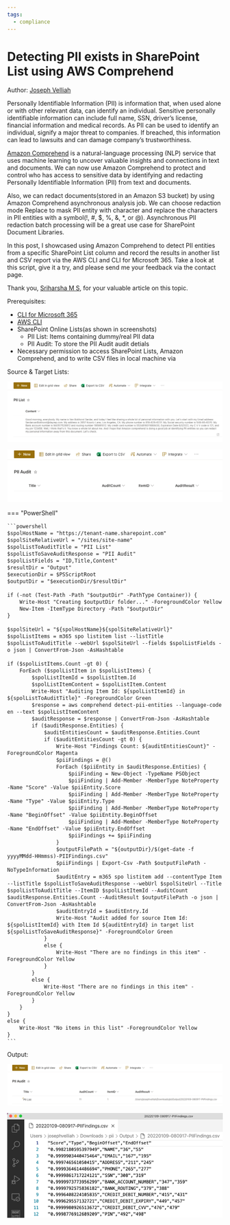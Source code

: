```yaml
---
tags:
  - compliance
---
```


# Detecting PII exists in SharePoint List using AWS Comprehend

Author: [Joseph Velliah](https://blog.josephvelliah.com/detecting-pii-exist-in-sharepoint-list-using-aws-comprehend)

Personally Identifiable Information (PII) is information that, when used alone or with other relevant data, can identify an individual. Sensitive personally identifiable information can include full name, SSN, driver’s license, financial information and medical records. As PII can be used to identify an individual, signify a major threat to companies. If breached, this information can lead to lawsuits and can damage company’s trustworthiness.

[Amazon Comprehend](https://aws.amazon.com/comprehend/) is a natural-language processing (NLP) service that uses machine learning to uncover valuable insights and connections in text and documents. We can now use Amazon Comprehend to protect and control who has access to sensitive data by identifying and redacting Personally Identifiable Information (PII) from text and documents.

Also, we can redact documents(stored in an Amazon S3 bucket) by using Amazon Comprehend asynchronous analysis job. We can choose redaction mode Replace to mask PII entity with character and replace the characters in PII entities with a symbol(!, #, $, %, &, \*, or @). Asynchronous PII redaction batch processing will be a great use case for SharePoint Document Libraries.

In this post, I showcased using Amazon Comprehend to detect PII entities from a specific SharePoint List column and record the results in another list and CSV report via the AWS CLI and CLI for Microsoft 365. Take a look at this script, give it a try, and please send me your feedback via the contact page.

Thank you, [Sriharsha M S](https://aws.amazon.com/blogs/machine-learning/detecting-and-redacting-pii-using-amazon-comprehend/), for your valuable article on this topic.

Prerequisites:

- [CLI for Microsoft 365](https://pnp.github.io/cli-microsoft365/)
- [AWS CLI](https://aws.amazon.com/cli/)
- SharePoint Online Lists(as shown in screenshots)
  - PII List: Items containing dummy/real PII data
  - PII Audit: To store the PII Audit audit detials
- Necessary permission to access SharePoint Lists, Amazon Comprehend, and to write CSV files in local machine via

Source & Target Lists:

[![pii-source-list](../../../images/sample-scripts/detecting-pii-exists-in-splist-column/pii-source-list.png)](../../../images/sample-scripts/detecting-pii-exists-in-splist-column/pii-source-list.png)

[![pii-audit-report-list-schema](../../../images/sample-scripts/detecting-pii-exists-in-splist-column/pii-audit-report-list-schema.png)](../../../images/sample-scripts/detecting-pii-exists-in-splist-column/pii-audit-report-list-schema.png)

=== "PowerShell"

    ```powershell
    $spolHostName = "https://tenant-name.sharepoint.com"
    $spolSiteRelativeUrl = "/sites/site-name"
    $spolListToAuditTitle = "PII List"
    $spolListToSaveAuditResponse = "PII Audit"
    $spolListFields = "ID,Title,Content"
    $resultDir = "Output"
    $executionDir = $PSScriptRoot
    $outputDir = "$executionDir/$resultDir"

    if (-not (Test-Path -Path "$outputDir" -PathType Container)) {
        Write-Host "Creating $outputDir folder..." -ForegroundColor Yellow
        New-Item -ItemType Directory -Path "$outputDir"
    }

    $spolSiteUrl = "${spolHostName}${spolSiteRelativeUrl}"
    $spolListItems = m365 spo listitem list --listTitle $spolListToAuditTitle --webUrl $spolSiteUrl --fields $spolListFields -o json | ConvertFrom-Json -AsHashtable

    if ($spolListItems.Count -gt 0) {
        ForEach ($spolListItem in $spolListItems) {
            $spolListItemId = $spolListItem.Id
            $spolListItemContent = $spolListItem.Content
            Write-Host "Auditing Item Id: ${spolListItemId} in ${spolListToAuditTitle}" -ForegroundColor Green
            $response = aws comprehend detect-pii-entities --language-code en --text $spolListItemContent
            $auditResponse = $response | ConvertFrom-Json -AsHashtable
            if ($auditResponse.Entities) {
                $auditEntitiesCount = $auditResponse.Entities.Count
                if ($auditEntitiesCount -gt 0) {
                    Write-Host "Findings Count: ${auditEntitiesCount}" -ForegroundColor Magenta
                    $piiFindings = @()
                    ForEach ($piiEntity in $auditResponse.Entities) {
                        $piiFinding = New-Object -TypeName PSObject
                        $piiFinding | Add-Member -MemberType NoteProperty -Name "Score" -Value $piiEntity.Score
                        $piiFinding | Add-Member -MemberType NoteProperty -Name "Type" -Value $piiEntity.Type
                        $piiFinding | Add-Member -MemberType NoteProperty -Name "BeginOffset" -Value $piiEntity.BeginOffset
                        $piiFinding | Add-Member -MemberType NoteProperty -Name "EndOffset" -Value $piiEntity.EndOffset
                        $piiFindings += $piiFinding
                    }
                    $outputFilePath = "${outputDir}/$(get-date -f yyyyMMdd-HHmmss)-PIIFindings.csv"
                    $piiFindings | Export-Csv -Path $outputFilePath -NoTypeInformation
                    $auditEntry = m365 spo listitem add --contentType Item --listTitle $spolListToSaveAuditResponse --webUrl $spolSiteUrl --Title $spolListToAuditTitle --ItemID $spolListItemId --AuditCount $auditResponse.Entities.Count --AuditResult $outputFilePath -o json | ConvertFrom-Json -AsHashtable
                    $auditEntryId = $auditEntry.Id
                    Write-Host "Audit added for source Item Id: ${spolListItemId} with Item Id ${auditEntryId} in target list ${spolListToSaveAuditResponse}" -ForegroundColor Green
                }
                else {
                    Write-Host "There are no findings in this item" -ForegroundColor Yellow
                }
            }
            else {
                Write-Host "There are no findings in this item" -ForegroundColor Yellow
            }
        }
    }
    else {
        Write-Host "No items in this list" -ForegroundColor Yellow
    }
    ```

Output:

[![pii-audit-report-list](../../../images/sample-scripts/detecting-pii-exists-in-splist-column/pii-audit-report-list.png)](../../../images/sample-scripts/detecting-pii-exists-in-splist-column/pii-audit-report-list.png)

[![pii-audit-report-data](../../../images/sample-scripts/detecting-pii-exists-in-splist-column/pii-audit-report-data.png)](../../../images/sample-scripts/detecting-pii-exists-in-splist-column/pii-audit-report-data.png)

